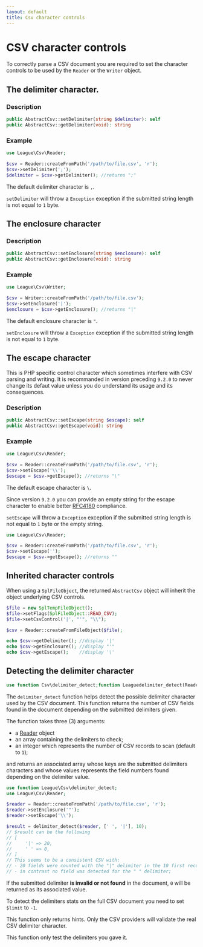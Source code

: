 ```yaml
---
layout: default
title: Csv character controls
---
```


# CSV character controls

To correctly parse a CSV document you are required to set the character controls to be used by the `Reader` or the `Writer` object.

## The delimiter character.

### Description

~~~php
public AbstractCsv::setDelimiter(string $delimiter): self
public AbstractCsv::getDelimiter(void): string
~~~

### Example

~~~php
use League\Csv\Reader;

$csv = Reader::createFromPath('/path/to/file.csv', 'r');
$csv->setDelimiter(';');
$delimiter = $csv->getDelimiter(); //returns ";"
~~~

<p class="message-info">The default delimiter character is <code>,</code>.</p>

<p class="message-warning"><code>setDelimiter</code> will throw a <code>Exception</code> exception if the submitted string length is not equal to <code>1</code> byte.</p>

## The enclosure character

### Description

~~~php
public AbstractCsv::setEnclosure(string $enclosure): self
public AbstractCsv::getEnclosure(void): string
~~~

### Example

~~~php
use League\Csv\Writer;

$csv = Writer::createFromPath('/path/to/file.csv');
$csv->setEnclosure('|');
$enclosure = $csv->getEnclosure(); //returns "|"
~~~

<p class="message-info">The default enclosure character is <code>"</code>.</p>

<p class="message-warning"><code>setEnclosure</code> will throw a <code>Exception</code> exception if the submitted string length is not equal to <code>1</code> byte.</p>

## The escape character

This is PHP specific control character which sometimes interfere with CSV parsing and writing. It is recommanded in version preceding `9.2.0` to never change its defaut value unless you do understand its usage and its consequences.

### Description

~~~php
public AbstractCsv::setEscape(string $escape): self
public AbstractCsv::getEscape(void): string
~~~

### Example

~~~php
use League\Csv\Reader;

$csv = Reader::createFromPath('/path/to/file.csv', 'r');
$csv->setEscape('\\');
$escape = $csv->getEscape(); //returns "\"
~~~

<p class="message-info">The default escape character is <code>\</code>.</p>

<p class="message-notice">Since version <code>9.2.0</code> you can provide an empty string for the escape character to enable better <a href="https://tools.ietf.org/html/rfc4180">RFC4180</a> compliance.</p>

<p class="message-warning"><code>setEscape</code> will throw a <code>Exception</code> exception if the submitted string length is not equal to <code>1</code> byte or the empty string.</p>

~~~php
use League\Csv\Reader;

$csv = Reader::createFromPath('/path/to/file.csv', 'r');
$csv->setEscape('');
$escape = $csv->getEscape(); //returns ""
~~~

## Inherited character controls

When using a `SplFileObject`, the returned `AbstractCsv` object will inherit the object underlying CSV controls.

~~~php
$file = new SplTempFileObject();
$file->setFlags(SplFileObject::READ_CSV);
$file->setCsvControl('|', "'", "\\");

$csv = Reader::createFromFileObject($file);

echo $csv->getDelimiter(); //display '|'
echo $csv->getEnclosure(); //display "'"
echo $csv->getEscape();    //display '\'
~~~

## Detecting the delimiter character

~~~php
use function Csv\delimiter_detect;function Leaguedelimiter_detect(Reader $csv, array $delimiters, $limit = 1): array
~~~

The `delimiter_detect` function helps detect the possible delimiter character used by the CSV document. This function returns the number of CSV fields found in the document depending on the submitted delimiters given.

The function takes three (3) arguments:

* a [Reader](/9.0/reader/) object
* an array containing the delimiters to check;
* an integer which represents the number of CSV records to scan (default to `1`);

and returns an associated array whose keys are the submitted delimiters characters and whose values represents the field numbers found depending on the delimiter value.

~~~php
use function League\Csv\delimiter_detect;
use League\Csv\Reader;

$reader = Reader::createFromPath('/path/to/file.csv', 'r');
$reader->setEnclosure('"');
$reader->setEscape('\\');

$result = delimiter_detect($reader, [' ', '|'], 10);
// $result can be the following
// [
//     '|' => 20,
//     ' ' => 0,
// ]
// This seems to be a consistent CSV with:
// - 20 fields were counted with the "|" delimiter in the 10 first records;
// - in contrast no field was detected for the " " delimiter;
~~~
If the submitted delimiter **is invalid or not found** in the document, `0` will be returned as its associated value.

<p class="message-info">To detect the delimiters stats on the full CSV document you need to set <code>$limit</code> to <code>-1</code>.</p>
<p class="message-notice">This function only returns hints. Only the CSV providers will validate the real CSV delimiter character.</p>
<p class="message-warning">This function only test the delimiters you gave it.</p>
